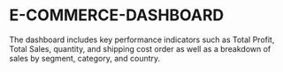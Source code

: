 # E-COMMERCE-DASHBOARD
The dashboard includes key performance indicators such as Total Profit, Total Sales, quantity, and shipping cost order as well as a breakdown of sales by segment, category, and country.
